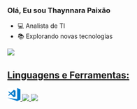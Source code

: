 ### Olá, Eu sou Thaynnara Paixão 
- :computer: Analista de TI
- :books: Explorando novas tecnologias 
<!--- :books: Aprendendo Cloud e Zabbix-->

<div>
  <a href="https://github.com/Thaynnara Paixao">
  <img height="180em" src="https://github-readme-stats.vercel.app/api?username=thaynnarapaixao&show_icons=true&theme=synthwave&include_all_commits=true&count_private=true"/>
</div>
<!--
<img src="https://encrypted-tbn0.gstatic.com/images?q=tbn:ANd9GcQFlBGZFeQZ5Z2c--_nm99gjBhZdorIi0izTGeUfgfJQwhy40-bLUa7QPwKVX0VauXW3xCDV_kU2_8&usqp=CAU" min-width="200px" max-width="200px" width="200px" align="right" alt="Computador iuriCode">-->


## **Linguagens e Ferramentas:**  

<code><img height="30" src="https://raw.githubusercontent.com/github/explore/80688e429a7d4ef2fca1e82350fe8e3517d3494d/topics/visual-studio-code/visual-studio-code.png"></code>
<code><img height="30" src="https://store-images.s-microsoft.com/image/apps.2274.3cf2166c-4134-4d3d-956d-9f14f6a979dd.c1a4156b-ce84-4433-96fc-8cc73e10b467.fe0b06e0-00dd-427d-a155-2db405e63ac2.png"></code>
<code><img height="30" src=" https://miro.medium.com/max/400/0*emIINniCsfbfLxbq"></code>


  
<!--
**thaynnarapaixao/thaynnarapaixao** is a ✨ _special_ ✨ repository because its `README.md` (this file) appears on your GitHub profile.

Here are some ideas to get you started:

- 🔭 I’m currently working on ...
- 🌱 I’m currently learning ...
- 👯 I’m looking to collaborate on ...
- 🤔 I’m looking for help with ...
- 💬 Ask me about ...
- 📫 How to reach me: ...
- 😄 Pronouns: ...
- ⚡ Fun fact: ...
-->
